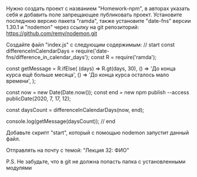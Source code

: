 Нужно создать проект с названием "Homework-npm", в авторах указать себя и добавить поле запрещающее публиковать проект.
Установите последнюю версию пакета "ramda", также установите "date-fns" версии 1.30.1 и "nodemon" через ссылку на git репозиторий:
https://github.com/remy/nodemon.git

Создайте файл "index.js" с следующим содержимым:
// start
const differenceInCalendarDays = require('date-fns/difference_in_calendar_days');
const R = require('ramda');

const getMessage = R.ifElse(
  (days) => R.gt(days, 30),
  () => 'До конца курса ещё больше месяца',
  () => 'До конца курса осталось мало времени',
);

const now = new Date(Date.now());
const end = new npm publish --access publicDate(2020, 7, 17, 12);

const daysCount = differenceInCalendarDays(now, end);

console.log(getMessage(daysCount));
// end

Добавьте скрипт "start", который с помощью nodemon запустит данный файл.

Отправлять на почту с темой: "Лекция 32: ФИО"

P.S. Не забудьте, что в git не должна попасть папка с установленными модулями